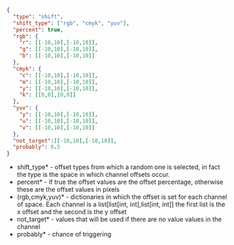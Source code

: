 ```json
{
  "type": "shift",
  "shift_type": ["rgb", "cmyk", "yuv"],
  "percent": true,
  "rgb": {
    "r": [[-10,10],[-10,10]],
    "g": [[-10,10],[-10,10]],
    "b": [[-10,10],[-10,10]]
  },
  "cmyk": {
    "c": [[-10,10],[-10,10]],
    "m": [[-10,10],[-10,10]],
    "y": [[-10,10],[-10,10]],
    "k": [[0,0],[0,0]]
  },
  "yuv": {
    "y": [[-10,10],[-10,10]],
    "u": [[-10,10],[-10,10]],
    "v": [[-10,10],[-10,10]]
  },
  "not_target":[[-10,10],[-10,10]],
  "probably": 0.5
}
```
- shift_type* - offset types from which a random one is selected, in fact the type is the space in which channel offsets occur.
- percent* - if true the offset values are the offset percentage, otherwise these are the offset values in pixels
- (rgb,cmyk,yuv)* - dictionaries in which the offset is set for each channel of space. Each channel is a list[list[int, int],list[int, int]] the first list is the x offset and the second is the y offset
- not_target* - values that will be used if there are no value values in the channel
- probably* - chance of triggering